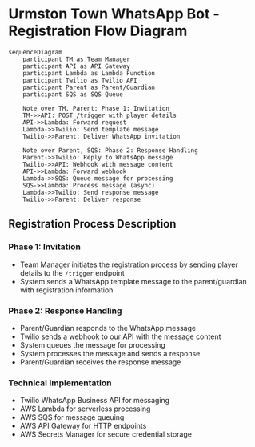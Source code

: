 # Urmston Town WhatsApp Bot - Registration Flow Diagram

```mermaid
sequenceDiagram
    participant TM as Team Manager
    participant API as API Gateway
    participant Lambda as Lambda Function
    participant Twilio as Twilio API
    participant Parent as Parent/Guardian
    participant SQS as SQS Queue
    
    Note over TM, Parent: Phase 1: Invitation
    TM->>API: POST /trigger with player details
    API->>Lambda: Forward request
    Lambda->>Twilio: Send template message
    Twilio->>Parent: Deliver WhatsApp invitation
    
    Note over Parent, SQS: Phase 2: Response Handling
    Parent->>Twilio: Reply to WhatsApp message
    Twilio->>API: Webhook with message content
    API->>Lambda: Forward webhook
    Lambda->>SQS: Queue message for processing
    SQS->>Lambda: Process message (async)
    Lambda->>Twilio: Send response message
    Twilio->>Parent: Deliver response
```

## Registration Process Description

### Phase 1: Invitation
- Team Manager initiates the registration process by sending player details to the `/trigger` endpoint
- System sends a WhatsApp template message to the parent/guardian with registration information

### Phase 2: Response Handling
- Parent/Guardian responds to the WhatsApp message
- Twilio sends a webhook to our API with the message content
- System queues the message for processing
- System processes the message and sends a response
- Parent/Guardian receives the response message

### Technical Implementation
- Twilio WhatsApp Business API for messaging
- AWS Lambda for serverless processing
- AWS SQS for message queuing
- AWS API Gateway for HTTP endpoints
- AWS Secrets Manager for secure credential storage
